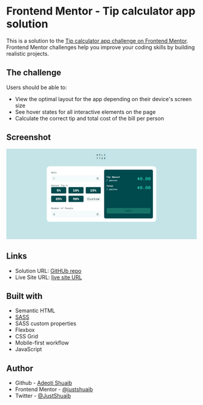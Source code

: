 # Frontend Mentor - Tip calculator app solution

This is a solution to the [Tip calculator app challenge on Frontend Mentor](https://www.frontendmentor.io/challenges/tip-calculator-app-ugJNGbJUX). Frontend Mentor challenges help you improve your coding skills by building realistic projects.

## The challenge

Users should be able to:

- View the optimal layout for the app depending on their device's screen size
- See hover states for all interactive elements on the page
- Calculate the correct tip and total cost of the bill per person

## Screenshot

![](./images/screenshot.png)

## Links

- Solution URL: [GitHUb repo](https://github.com/JustShuaib/tip-calculator)
- Live Site URL: [live site URL](https://tip-calculator-shuaib.netlify.app/)

## Built with

- Semantic HTML
- [SASS](https://www.sass-lang.com)
- SASS custom properties
- Flexbox
- CSS Grid
- Mobile-first workflow
- JavaScript

## Author

- Github - [Adeoti Shuaib](https://www.github.com/JustShuaib)
- Frontend Mentor - [@justshuaib](https://www.frontendmentor.io/profile/justshuaib)
- Twitter - [@JustShuaib](https://www.twitter.com/JustShuaib)
